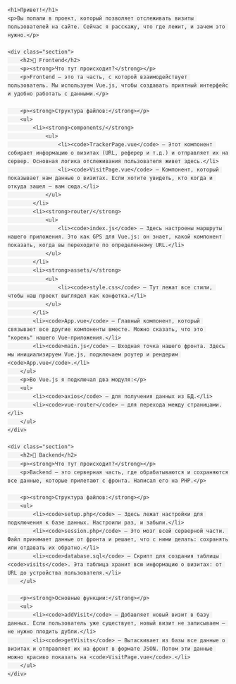 <!DOCTYPE html>
<html lang="en">
<head>
    <meta charset="UTF-8">
    <meta name="viewport" content="width=device-width, initial-scale=1.0">
    <title>Project README</title>
    <style>
        body {
            font-family: Arial, sans-serif;
            line-height: 1.6;
            color: #333;
            margin: 20px;
        }
        h1, h2 {
            color: #2c3e50;
        }
        ul {
            list-style-type: none;
            padding: 0;
        }
        li {
            margin: 5px 0;
        }
        code {
            background: #f4f4f4;
            padding: 2px 4px;
            border-radius: 4px;
        }
        .section {
            margin-bottom: 20px;
        }
        .section h2 {
            border-bottom: 2px solid #2c3e50;
            padding-bottom: 5px;
        }
    </style>
</head>
<body>

    <h1>Привет!</h1>
    <p>Вы попали в проект, который позволяет отслеживать визиты пользователей на сайте. Сейчас я расскажу, что где лежит, и зачем это нужно.</p>

    <div class="section">
        <h2>📁 Frontend</h2>
        <p><strong>Что тут происходит?</strong></p>
        <p>Frontend — это та часть, с которой взаимодействует пользователь. Мы используем Vue.js, чтобы создавать приятный интерфейс и удобно работать с данными.</p>

        <p><strong>Структура файлов:</strong></p>
        <ul>
            <li><strong>components/</strong>
                <ul>
                    <li><code>TrackerPage.vue</code> — Этот компонент собирает информацию о визитах (URL, реферер и т.д.) и отправляет их на сервер. Основная логика отслеживания пользователя живет здесь.</li>
                    <li><code>VisitPage.vue</code> — Компонент, который показывает нам данные о визитах. Если хотите увидеть, кто когда и откуда зашел — вам сюда.</li>
                </ul>
            </li>
            <li><strong>router/</strong>
                <ul>
                    <li><code>index.js</code> — Здесь настроены маршруты нашего приложения. Это как GPS для Vue.js: он знает, какой компонент показать, когда вы переходите по определенному URL.</li>
                </ul>
            </li>
            <li><strong>assets/</strong>
                <ul>
                    <li><code>style.css</code> — Тут лежат все стили, чтобы наш проект выглядел как конфетка.</li>
                </ul>
            </li>
            <li><code>App.vue</code> — Главный компонент, который связывает все другие компоненты вместе. Можно сказать, что это "корень" нашего Vue-приложения.</li>
            <li><code>main.js</code> — Входная точка нашего фронта. Здесь мы инициализируем Vue.js, подключаем роутер и рендерим <code>App.vue</code>.</li>
        </ul>
        <p>Во Vue.js я подключал два модуля:</p>
        <ul>
            <li><code>axios</code> — для получения данных из БД.</li>
            <li><code>vue-router</code> — для перехода между страницами.</li>
        </ul>
    </div>

    <div class="section">
        <h2>📁 Backend</h2>
        <p><strong>Что тут происходит?</strong></p>
        <p>Backend — это серверная часть, где обрабатываются и сохраняются все данные, которые прилетают с фронта. Написал его на PHP.</p>

        <p><strong>Структура файлов:</strong></p>
        <ul>
            <li><code>setup.php</code> — Здесь лежат настройки для подключения к базе данных. Настроили раз, и забыли.</li>
            <li><code>session.php</code> — Это мозг всей серверной части. Файл принимает данные от фронта и решает, что с ними делать: сохранять или отдавать их обратно.</li>
            <li><code>database.sql</code> — Скрипт для создания таблицы <code>visits</code>. Эта таблица хранит всю информацию о визитах: от URL до устройства пользователя.</li>
        </ul>

        <p><strong>Основные функции:</strong></p>
        <ul>
            <li><code>addVisit</code> — Добавляет новый визит в базу данных. Если пользователь уже существует, новый визит не записываем — не нужно плодить дубли.</li>
            <li><code>getVisits</code> — Вытаскивает из базы все данные о визитах и отправляет их на фронт в формате JSON. Потом эти данные можно красиво показать на <code>VisitPage.vue</code>.</li>
        </ul>
    </div>

</body>
</html>
